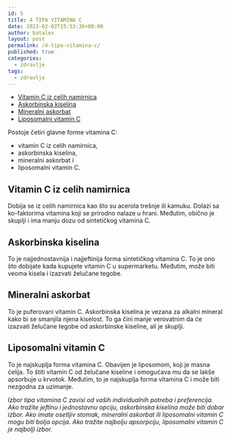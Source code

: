 ```yaml
---
id: 5
title: 4 TIPA VITAMINA C
date: 2023-02-02T15:53:36+00:00
author: batalex
layout: post
permalink: /4-tipa-vitamina-c/
published: true
categories:
  - zdravlje
tags:
  - zdravlje
---
```


- [Vitamin C iz celih namirnica](#vitamin-c-iz-celih-namirnica)
- [Askorbinska kiselina](#askorbinska-kiselina)
- [Mineralni askorbat](#mineralni-askorbat)
- [Liposomalni vitamin C](#liposomalni-vitamin-c)


Postoje četiri glavne forme vitamina C: 
* vitamin C iz celih namirnica, 
* askorbinska kiselina, 
* mineralni askorbat i 
* liposomalni vitamin C.

## Vitamin C iz celih namirnica 

Dobija se iz celih namirnica kao što su acerola trešnje ili kamuku. Dolazi sa ko-faktorima vitamina koji se prirodno nalaze u hrani. Međutim, obično je skuplji i ima manju dozu od sintetičkog vitamina C.

## Askorbinska kiselina 

To je najjednostavnija i najjeftinija forma sintetičkog vitamina C. To je ono što dobijate kada kupujete vitamin C u supermarketu. Međutim, može biti veoma kisela i izazvati želučane tegobe.

## Mineralni askorbat 

To je puferovani vitamin C. Askorbinska kiselina je vezana za alkalni mineral kako bi se smanjila njena kiselost. To ga čini manje verovatnim da će izazvati želučane tegobe od askorbinske kiseline, ali je skuplji.

## Liposomalni vitamin C 

To je najskuplja forma vitamina C. Obavijen je liposomom, koji je masna ćelija. To štiti vitamin C od želučane kiseline i omogućava mu da se lakše apsorbuje u krvotok. Međutim, to je najskuplja forma vitamina C i može biti nezgodna za uzimanje.


*Izbor tipa vitamina C zavisi od vaših individualnih potreba i preferencija. Ako tražite jeftinu i jednostavnu opciju, askorbinska kiselina može biti dobar izbor. Ako imate osetljiv stomak, mineralni askorbat ili liposomalni vitamin C mogu biti bolja opcija. Ako tražite najbolju apsorpciju, liposomalni vitamin C je najbolji izbor.*